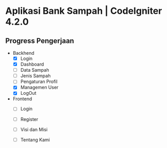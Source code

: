 # Aplikasi Bank Sampah | CodeIgniter 4.2.0

## Progress Pengerjaan

- Backhend
  - [x] Login
  - [x] Dashboard
  - [ ] Data Sampah
  - [ ] Jenis Sampah
  - [ ] Pengaturan Profil
  - [x] Managemen User
  - [x] LogOut
- Frontend
  - [ ] Login
  - [ ] Register
  - [ ] Visi dan Misi
  - [ ] Tentang Kami

